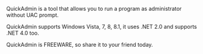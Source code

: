 QuickAdmin is a tool that allows you to run a program as administrator without UAC prompt.

QuickAdmin supports Windows Vista, 7, 8, 8.1, it uses .NET 2.0 and supports .NET 4.0 too.

QuickAdmin is FREEWARE, so share it to your friend today.
